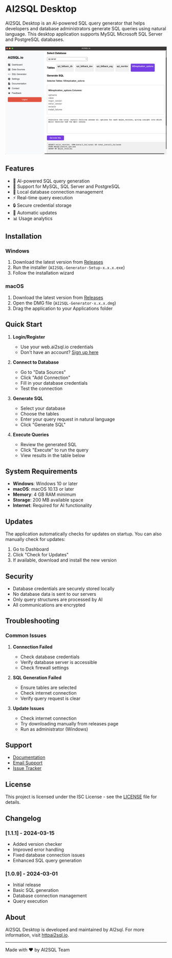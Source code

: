 # AI2SQL Desktop

AI2SQL Desktop is an AI-powered SQL query generator that helps developers and database administrators generate SQL queries using natural language. This desktop application supports MySQL Microsoft SQL Server and PostgreSQL databases.

![AI2SQL Desktop Screenshot](build/screenshot.png)

## Features

- 🤖 AI-powered SQL query generation
- 🔄 Support for MySQL, SQL Server and PostgreSQL
- 💾 Local database connection management
- ⚡ Real-time query execution
- 🔒 Secure credential storage
- 🔄 Automatic updates
- 📊 Usage analytics

## Installation

### Windows
1. Download the latest version from [Releases](https://github.com/mergisi/ai2sql-desktop/releases)
2. Run the installer (`AI2SQL-Generator-Setup-x.x.x.exe`)
3. Follow the installation wizard

### macOS
1. Download the latest version from [Releases](https://github.com/mergisi/ai2sql-desktop/releases)
2. Open the DMG file (`AI2SQL-Generator-x.x.x.dmg`)
3. Drag the application to your Applications folder

## Quick Start

1. **Login/Register**
   - Use your web.ai2sql.io credentials
   - Don't have an account? [Sign up here](https://web.ai2sql.io/signup)

2. **Connect to Database**
   - Go to "Data Sources"
   - Click "Add Connection"
   - Fill in your database credentials
   - Test the connection

3. **Generate SQL**
   - Select your database
   - Choose the tables
   - Enter your query request in natural language
   - Click "Generate SQL"

4. **Execute Queries**
   - Review the generated SQL
   - Click "Execute" to run the query
   - View results in the table below

## System Requirements

- **Windows**: Windows 10 or later
- **macOS**: macOS 10.13 or later
- **Memory**: 4 GB RAM minimum
- **Storage**: 200 MB available space
- **Internet**: Required for AI functionality

## Updates

The application automatically checks for updates on startup. You can also manually check for updates:
1. Go to Dashboard
2. Click "Check for Updates"
3. If available, download and install the new version

## Security

- Database credentials are securely stored locally
- No database data is sent to our servers
- Only query structures are processed by AI
- All communications are encrypted

## Troubleshooting

### Common Issues

1. **Connection Failed**
   - Check database credentials
   - Verify database server is accessible
   - Check firewall settings

2. **SQL Generation Failed**
   - Ensure tables are selected
   - Check internet connection
   - Verify query request is clear

3. **Update Issues**
   - Check internet connection
   - Try downloading manually from releases page
   - Run as administrator (Windows)


## Support

- [Documentation]([https://docs.ai2sql.io](https://ai2sql.gitbook.io/))
- [Email Support](mailto:support@ai2sql.io)
- [Issue Tracker](https://github.com/mergisi/ai2sql-desktop/issues)

## License

This project is licensed under the ISC License - see the [LICENSE](LICENSE) file for details.

## Changelog

### [1.1.1] - 2024-03-15
- Added version checker
- Improved error handling
- Fixed database connection issues
- Enhanced SQL query generation

### [1.0.9] - 2024-03-01
- Initial release
- Basic SQL generation
- Database connection management
- Query execution

## About

AI2SQL Desktop is developed and maintained by AI2sql. For more information, visit [httpai2sql.io](https://ai2sql.io/).

---

Made with ❤️ by AI2SQL Team
